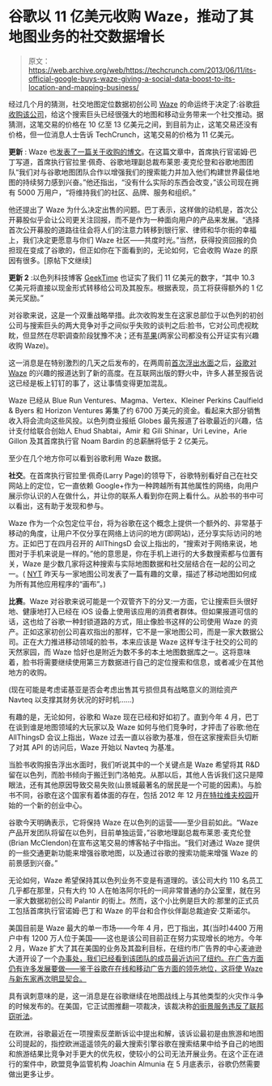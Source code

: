 # 谷歌以 11 亿美元收购 Waze，推动了其地图业务的社交数据增长

> 原文：<https://web.archive.org/web/https://techcrunch.com/2013/06/11/its-official-google-buys-waze-giving-a-social-data-boost-to-its-location-and-mapping-business/>

经过几个月的猜测，社交地图定位数据初创公司 [Waze](https://web.archive.org/web/20230406030224/http://www.waze.com/) 的命运终于决定了:谷歌[将收购该公司](https://web.archive.org/web/20230406030224/http://googleblog.blogspot.co.uk/2013/06/google-maps-and-waze-outsmarting.html)，给这个搜索巨头已经很强大的地图和移动业务带来一个社交推动。据猜测，这笔交易的价格在 10 亿至 13 亿美元之间，到目前为止，这笔交易还没有价格，但一位消息人士告诉 TechCrunch，这笔交易的价格为 11 亿美元。

**更新** : Waze 也[发表了一篇关于收购的博文](https://web.archive.org/web/20230406030224/http://www.waze.com/blog/waze-joins-google/)。在这篇文章中，首席执行官诺姆·巴丁写道，首席执行官拉里·佩奇、谷歌地理副总裁布莱恩·麦克伦登和谷歌地图团队“我们对与谷歌地图团队合作以增强我们的搜索能力并加入他们构建世界最佳地图的持续努力感到兴奋。”他还指出，“没有什么实际的东西会改变，”该公司现在拥有 5000 万用户，“将维持我们的社区、品牌、服务和组织。”

他还提出了 Waze 为什么决定出售的问题。巴丁表示，这样做的动机是，首次公开募股似乎会让公司更关注回报，而不是作为一种面向用户的产品来发展。“选择首次公开募股的道路往往会将人们的注意力转移到银行家、律师和华尔街的幸福上，我们决定更愿意与你们 Waze 社区——共度时光。”当然，获得投资回报的负担现在变成了谷歌的，但正如你在下面看到的，无论如何，它会收购 Waze 的原因有很多。[原帖下文继续]

**更新 2** :以色列科技博客 [GeekTime](https://web.archive.org/web/20230406030224/http://geektime.com/2013/06/11/mazal-tov-google-and-waze-officially-tie-the-knot/) 也证实了我们 11 亿美元的数字，“其中 10.3 亿美元将直接以现金形式转移给公司及其股东。根据表现，员工将获得额外的 1 亿美元奖励。”

对谷歌来说，这是一个双重战略举措。此次收购发生在这家总部位于以色列的初创公司与搜索巨头的两大竞争对手之间似乎失败的谈判之后:脸书，它对公司虎视眈眈，但显然在尽职调查阶段犹豫不决；还有[苹果](https://web.archive.org/web/20230406030224/https://techcrunch.com/2013/01/03/apple-not-buying-waze/)(两家公司都没有公开证实有兴趣收购 Waze)。

这一消息是在特别激烈的几天之后发布的，在两周前[首次浮出水面](https://web.archive.org/web/20230406030224/https://techcrunch.com/2013/05/24/another-google-waze-rumour/)之后，[谷歌对 Waze](https://web.archive.org/web/20230406030224/http://www.globes.co.il/serveen/globes/docview.asp?did=1000850934&fid=1725) 的兴趣的报道达到了新的高度。在互联网出版的野火中，许多人甚至报告说这已经是板上钉钉的事了，这让事情变得更加混乱。

Waze 已经从 Blue Run Ventures、Magma、Vertex、Kleiner Perkins Caulfield & Byers 和 Horizon Ventures 筹集了约 6700 万美元的资金。看起来大部分销售收入将会流向这些风投。以色列商业报纸 Globes 最先报道了谷歌最近的兴趣，估计支付给联合创始人 Ehud Shabtai，Amir 和 Gili Shinar，Uri Levine，Arie Gillon 及其首席执行官 Noam Bardin 的总薪酬将低于 2 亿美元。

至少在几个地方你可以看到谷歌利用 Waze 数据。

**社交**。在首席执行官拉里·佩奇(Larry Page)的领导下，谷歌特别看好自己在社交网站上的定位，它一直依赖 Google+作为一种跨越所有其他属性的网络，向用户展示你认识的人在做什么，并让你的联系人看到你在网上看什么。从脸书的书中可以看出，这有助于发现和参与。

Waze 作为一个众包定位平台，将为谷歌在这个概念上提供一个额外的、非常基于移动的角度，让用户不仅分享在网络上访问的地方(即网站)，还分享实际访问的地方。正如巴丁在四月召开的 AllThingsD 会议上指出的，“搜索对于网络来说，地图对于手机来说是一样的。”他的意思是，你在手机上进行的大多数搜索都与位置有关，Waze 是少数几家将这种搜索与实际地图数据和社交层结合在一起的公司之一。( [NYT](https://web.archive.org/web/20230406030224/http://www.nytimes.com/2013/06/11/technology/mobile-companies-crave-maps-that-live-and-breathe.html?smid=tw-share&_r=0) 昨天与一家地图公司发表了一篇有趣的文章，描述了移动地图如何成为所有其他应用程序的“画布”。)

**比赛**。Waze 对谷歌来说可能是一个双管齐下的分叉:一方面，它让搜索巨头很好地、健康地打入已经在 iOS 设备上使用该应用的消费者群体。但如果报道可信的话，这也给了谷歌一种封锁道路的方式，阻止像脸书这样的公司使用 Waze 的资产。正如这家初创公司喜欢指出的那样，它不是一家地图公司，而是一家大数据公司。正在大力推进移动领域的脸书，本来应该是 Waze 这样专注于社交的公司的天然家园，而 Waze 恰好也是附近为数不多的本土地图数据库之一。这将意味着，脸书将需要继续使用第三方数据进行自己的定位搜索和信息，或者减少在其他地方的收购。

(现在可能是考虑诺基亚是否会考虑出售其亏损但具有战略意义的测绘资产 Navteq 以支撑其财务状况的好时机……)

有趣的是，无论如何，谷歌和 Waze 现在已经和好如初了。直到今年 4 月，巴丁在谈到谁是地图领域的大玩家以及 Waze 如何与他们竞争时，才抨击了谷歌:他在 AllThingsD 会议上指出，Waze 过去一直以谷歌为基准，但在这家搜索巨头切断了对其 API 的访问后，Waze 开始以 Navteq 为基准。

当脸书收购报告浮出水面时，我们听说其中的一个关键点是 Waze 希望将其 R&D 留在以色列，而脸书倾向于搬迁到门洛帕克。从那以后，其他人告诉我们这只是障眼法，还有其他原因导致交易失败(山景城最著名的居民是一个可能的因素)。与脸书不同，谷歌在这个国家有着体面的存在，包括 2012 年 12 月[在特拉维夫校园](https://web.archive.org/web/20230406030224/http://googleblog.blogspot.co.uk/2012/12/supporting-israels-start-up-nation.html)开始的一个新的创业中心。

谷歌今天明确表示，它将保持 Waze 在以色列的运营——至少目前如此。“Waze 产品开发团队将留在以色列，目前单独运营，”谷歌地理副总裁布莱恩·麦克伦登(Brian McClendon)在宣布这笔交易的博客帖子中指出。“我们对通过 Waze 提供的一些交通更新功能来增强谷歌地图，以及通过谷歌的搜索功能来增强 Waze 的前景感到兴奋。”

无论如何，Waze 希望保持其以色列业务不变是有道理的。该公司大约 110 名员工几乎都在那里，只有大约 10 人在帕洛阿尔托的一间非常普通的办公室里，就在另一家大数据初创公司 Palantir 的街上。然而，这个小比例是巨大的:那里的正式员工包括首席执行官诺姆·巴丁和 Waze 的平台和合作伙伴副总裁迪安·艾斯诺尔。

美国目前是 Waze 最大的单一市场——今年 4 月，巴丁指出，其(当时)4400 万用户中有 1200 万人位于美国——这也是该公司目前正在努力实现增长的地方。今年 2 月，Waze 扩大了其在美国的业务及其盈利目标，在纽约市广告界的中心麦迪逊大道开设了一个[办事处，我们已经看到该团队的成员最近访问了纽约。在广告方面仍有许多发展要做——鉴于谷歌在在线和移动广告方面的领先地位，这将使 Waze 与新东家再次明显契合。](https://web.archive.org/web/20230406030224/http://www.waze.com/blog/start-spreading-the-news-waze-is-in-new-york-new-york/)

具有讽刺意味的是，这一消息是在谷歌继续在地图战线上与其他类型的火灾作斗争的时候发布的。在美国，它正试图推翻一项裁决，该裁决称[的街景服务违反了联邦窃听法](https://web.archive.org/web/20230406030224/http://www.bloomberg.com/news/2013-06-10/google-seeks-ruling-street-view-didn-t-break-wiretap-laws.html/)。

在欧洲，谷歌最近在一项搜索反垄断诉讼中提出和解，该诉讼最初是由旅游和地图公司提起的，指控欧洲遥遥领先的最大搜索引擎谷歌在搜索结果中给予自己的地图和旅游结果比竞争对手更大的优先权，使较小的公司无法开展业务。在这个正在进行的案件中，欧盟竞争监管机构 Joachin Almunia 在 5 月底表示，谷歌仍然需要做出更多让步。